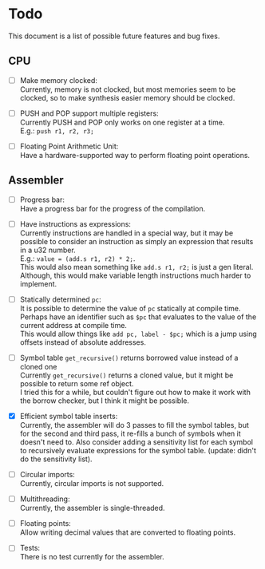 # Todo

This document is a list of possible future features and bug fixes.

## CPU

- [ ] Make memory clocked:  
Currently, memory is not clocked, but most memories seem to be clocked, so to make synthesis easier memory should be clocked.

- [ ] PUSH and POP support multiple registers:  
Currently PUSH and POP only works on one register at a time.  
E.g.: `push r1, r2, r3;`

- [ ] Floating Point Arithmetic Unit:  
Have a hardware-supported way to perform floating point operations.

## Assembler

- [ ] Progress bar:  
Have a progress bar for the progress of the compilation.

- [ ] Have instructions as expressions:  
Currently instructions are handled in a special way, but it may be possible to consider an instruction as simply an expression that results in a u32 number.  
E.g.: `value = (add.s r1, r2) * 2;`.  
This would also mean something like `add.s r1, r2;` is just a gen literal.  
Although, this would make variable length instructions much harder to implement.

- [ ] Statically determined `pc`:  
It is possible to determine the value of `pc` statically at compile time. Perhaps have an identifier such as `$pc` that evaluates to the value of the current address at compile time.  
This would allow things like `add pc, label - $pc;` which is a jump using offsets instead of absolute addresses.

- [ ] Symbol table `get_recursive()` returns borrowed value instead of a cloned one  
Currently `get_recursive()` returns a cloned value, but it might be possible to return some ref object.  
I tried this for a while, but couldn't figure out how to make it work with the borrow checker, but I think it might be possible.

- [x] Efficient symbol table inserts:  
Currently, the assembler will do 3 passes to fill the symbol tables, but for the second and third pass, it re-fills a bunch of symbols when it doesn't need to.
Also consider adding a sensitivity list for each symbol to recursively evaluate expressions for the symbol table. (update: didn't do the sensitivity list).

- [ ] Circular imports:  
Currently, circular imports is not supported.

- [ ] Multithreading:  
Currently, the assembler is single-threaded.

- [ ] Floating points:  
Allow writing decimal values that are converted to floating points.

- [ ] Tests:  
There is no test currently for the assembler.
